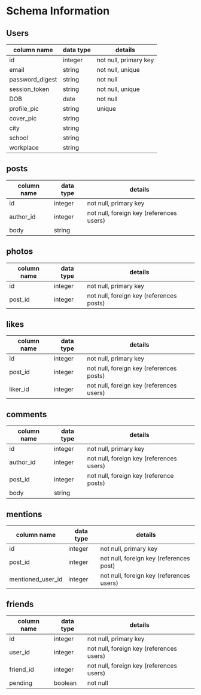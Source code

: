 # Schema Information

## Users
column name     | data type | details
----------------|-----------|-----------------------
id              | integer   | not null, primary key
email           | string    | not null, unique
password_digest | string    | not null
session_token   | string    | not null, unique
DOB             | date      | not null
profile_pic     | string    | unique
cover_pic       | string    |
city            | string    |
school          | string    |
workplace       | string    |

## posts
column name | data type | details
------------|-----------|-----------------------
id          | integer   | not null, primary key
author_id   | integer   | not null, foreign key (references users)
body        | string    |

## photos
column name | data type | details
------------|-----------|-----------------------
id          | integer   | not null, primary key
post_id     | integer   | not null, foreign key (references posts)

## likes
column name | data type | details
------------|-----------|-----------------------
id          | integer   | not null, primary key
post_id     | integer   | not null, foreign key (references posts)
liker_id    | integer   | not null, foreign key (references users)

## comments
column name | data type | details
------------|-----------|-----------------------
id          | integer   | not null, primary key
author_id   | integer   | not null, foreign key (references users)
post_id     | integer   | not null, foreign key (reference posts)
body        | string    |

## mentions
column name        | data type | details
-------------------|-----------|-----------------------
id                 | integer   | not null, primary key
post_id            | integer   | not null, foreign key (references post)
mentioned_user_id  | integer   | not null, foreign key (references users)

## friends
column name | data type | details
------------|-----------|-----------------------
id          | integer   | not null, primary key
user_id     | integer   | not null, foreign key (references users)
friend_id   | integer   | not null, foreign key (references users)
pending     | boolean   | not null
